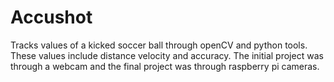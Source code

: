 # Accushot
Tracks values of a kicked soccer ball through openCV and python tools.  These values include distance velocity and accuracy. The initial project was through a webcam and the final project was through raspberry pi cameras.

